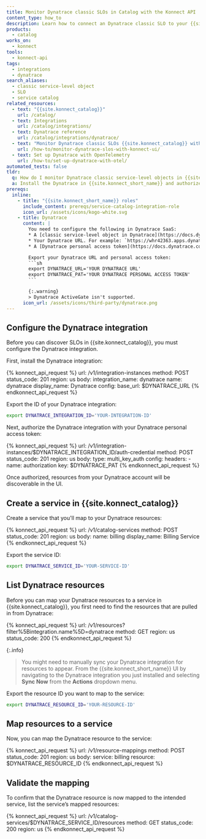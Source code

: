 ```yaml
---
title: Monitor Dynatrace classic SLOs in Catalog with the Konnect API
content_type: how_to
description: Learn how to connect an Dynatrace classic SLO to your {{site.konnect_catalog}} service in {{site.konnect_short_name}} using the API.
products:
  - catalog
works_on:
  - konnect
tools:
  - konnect-api
tags:
  - integrations
  - dynatrace
search_aliases:
  - classic service-level object
  - SLO
  - service catalog
related_resources:
  - text: "{{site.konnect_catalog}}"
    url: /catalog/
  - text: Integrations
    url: /catalog/integrations/
  - text: Dynatrace reference
    url: /catalog/integrations/dynatrace/
  - text: "Monitor Dynatrace classic SLOs {{site.konnect_catalog}} with the {{site.konnect_short_name}} UI"
    url: /how-to/monitor-dynatrace-slos-with-konnect-ui/
  - text: Set up Dynatrace with OpenTelemetry
    url: /how-to/set-up-dynatrace-with-otel/
automated_tests: false
tldr:
  q: How do I monitor Dynatrace classic service-level objects in {{site.konnect_short_name}}?
  a: Install the Dynatrace in {{site.konnect_short_name}} and authorize access with your Dynatrace URL and personal access token (with `slo.read` permissions), then link an SLO to your {{site.konnect_catalog}} service.
prereqs:
  inline:
    - title: "{{site.konnect_short_name}} roles"
      include_content: prereqs/service-catalog-integration-role
      icon_url: /assets/icons/kogo-white.svg
    - title: Dynatrace
      content: |
        You need to configure the following in Dynatrace SaaS:
        * A [classic service-level object in Dynatrace](https://docs.dynatrace.com/docs/deliver/service-level-objectives-classic/configure-and-monitor-slo). This will be ingested by {{site.konnect_short_name}}.
        * Your Dynatrace URL. For example: `https://whr42363.apps.dynatrace.com`
        * A [Dynatrace personal access token](https://docs.dynatrace.com/docs/manage/identity-access-management/access-tokens-and-oauth-clients/access-tokens/personal-access-token) with read SLO (`slo.read`) permissions.

        Export your Dynatrace URL and personal access token:
        ```sh
        export DYNATRACE_URL='YOUR DYNATRACE URL'
        export DYNATRACE_PAT='YOUR DYNATRACE PERSONAL ACCESS TOKEN'
        ```

        {:.warning}
        > Dynatrace ActiveGate isn't supported.
      icon_url: /assets/icons/third-party/dynatrace.png
---
```


## Configure the Dynatrace integration

Before you can discover SLOs in {{site.konnect_catalog}}, you must configure the Dynatrace integration.

First, install the Dynatrace integration:

<!--vale off-->
{% konnect_api_request %}
url: /v1/integration-instances
method: POST
status_code: 201
region: us
body:
  integration_name: dynatrace
  name: dynatrace
  display_name: Dynatrace
  config:
    base_url: $DYNATRACE_URL
{% endkonnect_api_request %}
<!--vale on-->

Export the ID of your Dynatrace integration:

```sh
export DYNATRACE_INTEGRATION_ID='YOUR-INTEGRATION-ID'
```

Next, authorize the Dynatrace integration with your Dynatrace personal access token:

<!--vale off-->
{% konnect_api_request %}
url: /v1/integration-instances/$DYNATRACE_INTEGRATION_ID/auth-credential
method: POST
status_code: 201
region: us
body:
  type: multi_key_auth
  config:
    headers:
      - name: authorization
        key: $DYNATRACE_PAT
{% endkonnect_api_request %}
<!--vale on-->

Once authorized, resources from your Dynatrace account will be discoverable in the UI.

## Create a service in {{site.konnect_catalog}}

Create a service that you'll map to your Dynatrace resources:

<!--vale off-->
{% konnect_api_request %}
url: /v1/catalog-services
method: POST
status_code: 201
region: us
body:
  name: billing
  display_name: Billing Service
{% endkonnect_api_request %}
<!--vale on-->

Export the service ID:

```sh
export DYNATRACE_SERVICE_ID='YOUR-SERVICE-ID'
```

## List Dynatrace resources

Before you can map your Dynatrace resources to a service in {{site.konnect_catalog}}, you first need to find the resources that are pulled in from Dynatrace:

<!--vale off-->
{% konnect_api_request %}
url: /v1/resources?filter%5Bintegration.name%5D=dynatrace
method: GET
region: us
status_code: 200
{% endkonnect_api_request %}
<!--vale on-->

{:.info}
> You might need to manually sync your Dynatrace integration for resources to appear. From the {{site.konnect_short_name}} UI by navigating to the Dynatrace integration you just installed and selecting **Sync Now** from the **Actions** dropdown menu.

Export the resource ID you want to map to the service:

```sh
export DYNATRACE_RESOURCE_ID='YOUR-RESOURCE-ID'
```

## Map resources to a service

Now, you can map the Dynatrace resource to the service:

<!--vale off-->
{% konnect_api_request %}
url: /v1/resource-mappings
method: POST
status_code: 201
region: us
body:
  service: billing
  resource: $DYNATRACE_RESOURCE_ID
{% endkonnect_api_request %}
<!--vale on-->


## Validate the mapping

To confirm that the Dynatrace resource is now mapped to the intended service, list the service’s mapped resources:

<!--vale off-->
{% konnect_api_request %}
url: /v1/catalog-services/$DYNATRACE_SERVICE_ID/resources
method: GET
status_code: 200
region: us
{% endkonnect_api_request %}
<!--vale on-->
